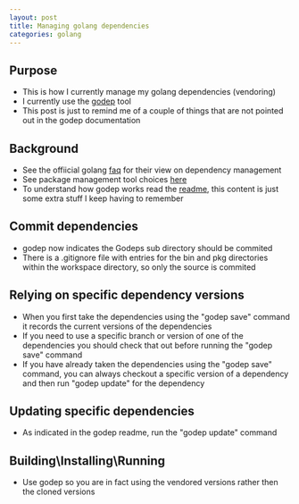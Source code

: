 ```yaml
---
layout: post
title: Managing golang dependencies
categories: golang 
---
```


## Purpose
- This is how I currently manage my golang dependencies (vendoring)
- I currently use the [godep](https://github.com/tools/godep) tool
- This post is just to remind me of a couple of things that are not pointed out in the godep documentation


## Background
- See the offiicial golang [faq](http://golang.org/doc/faq#get_version) for their view on dependency management
- See package management tool choices [here](https://github.com/golang/go/wiki/PackageManagementTools)
- To understand how godep works read the [readme](https://github.com/tools/godep), this content is just some extra stuff I keep having to remember


## Commit dependencies
- godep now indicates the Godeps sub directory should be commited 
- There is a .gitignore file with entries for the bin and pkg directories within the workspace directory, so only the source is commited


## Relying on specific dependency versions
- When you first take the dependencies using the "godep save" command it records the current versions of the dependencies
- If you need to use a specific branch or version of one of the dependencies you should check that out before running the "godep save" command
- If you have already taken the dependencies using the "godep save" command, you can always checkout a specific version of a dependency and then run "godep update" for the dependency


## Updating specific dependencies
- As indicated in the godep readme, run the "godep update" command


## Building\Installing\Running
- Use godep so you are in fact using the vendored versions rather then the cloned versions

